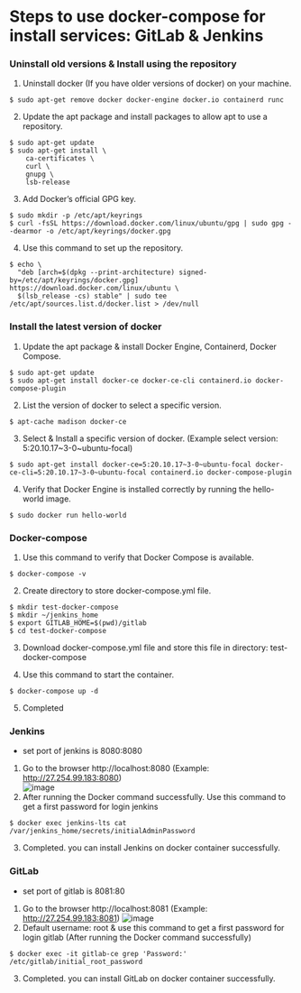 # Steps to use docker-compose for install services: GitLab & Jenkins

### Uninstall old versions & Install using the repository
1. Uninstall docker (If you have older versions of docker) on your machine.
```
$ sudo apt-get remove docker docker-engine docker.io containerd runc
```
2. Update the apt package and install packages to allow apt to use a repository.
```
$ sudo apt-get update
$ sudo apt-get install \
    ca-certificates \
    curl \
    gnupg \
    lsb-release
```
3. Add Docker’s official GPG key.
```
$ sudo mkdir -p /etc/apt/keyrings
$ curl -fsSL https://download.docker.com/linux/ubuntu/gpg | sudo gpg --dearmor -o /etc/apt/keyrings/docker.gpg
```
4. Use this command to set up the repository.
```
$ echo \
  "deb [arch=$(dpkg --print-architecture) signed-by=/etc/apt/keyrings/docker.gpg] https://download.docker.com/linux/ubuntu \
  $(lsb_release -cs) stable" | sudo tee /etc/apt/sources.list.d/docker.list > /dev/null
```

### Install the latest version of docker
1. Update the apt package & install Docker Engine, Containerd, Docker Compose.
```
$ sudo apt-get update
$ sudo apt-get install docker-ce docker-ce-cli containerd.io docker-compose-plugin
```
2. List the version of docker to select a specific version.
```
$ apt-cache madison docker-ce
```
3. Select & Install a specific version of docker. (Example select version: 5:20.10.17~3-0~ubuntu-focal)
```
$ sudo apt-get install docker-ce=5:20.10.17~3-0~ubuntu-focal docker-ce-cli=5:20.10.17~3-0~ubuntu-focal containerd.io docker-compose-plugin
```
4. Verify that Docker Engine is installed correctly by running the hello-world image.
```
$ sudo docker run hello-world
```

### Docker-compose
1. Use this command to verify that Docker Compose is available.
```
$ docker-compose -v
```
2. Create directory to store docker-compose.yml file.
```
$ mkdir test-docker-compose
$ mkdir ~/jenkins_home 
$ export GITLAB_HOME=$(pwd)/gitlab
$ cd test-docker-compose
```
3. Download docker-compose.yml file and store this file in directory: test-docker-compose

4. Use this command to start the container.
```
$ docker-compose up -d
```
5. Completed

### Jenkins
- set port of jenkins is 8080:8080
1. Go to the browser http://localhost:8080 (Example: http://27.254.99.183:8080) <br>
![image](uploads/849a09b90242c7f436885051c229b071/image.png)
2. After running the Docker command successfully. Use this command to get a first password for login jenkins
```
$ docker exec jenkins-lts cat /var/jenkins_home/secrets/initialAdminPassword
```
3. Completed. you can install Jenkins on docker container successfully.

### GitLab
- set port of gitlab is 8081:80
1. Go to the browser http://localhost:8081 (Example: http://27.254.99.183:8081)
![image](uploads/33cc16203207d3815c8892eba63fdb1c/image.png)
2. Default username: root & use this command to get a first password for login gitlab (After running the Docker command successfully)
```
$ docker exec -it gitlab-ce grep 'Password:' /etc/gitlab/initial_root_password
```
3. Completed. you can install GitLab on docker container successfully.
